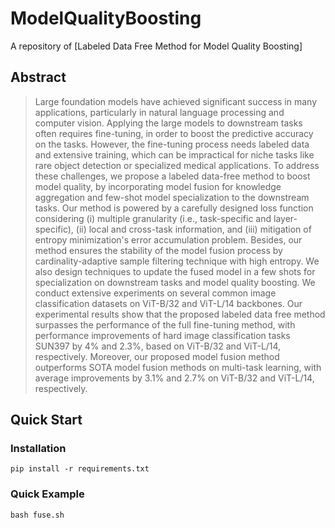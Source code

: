 # ModelQualityBoosting

A repository of [Labeled Data Free Method for Model Quality Boosting]


## Abstract
> Large foundation models have achieved significant success in many applications, particularly in natural language processing and computer vision. Applying the large models to downstream tasks often requires fine-tuning, in order to boost the predictive accuracy on the tasks. However, the fine-tuning process needs labeled data and extensive training, which can be impractical for niche tasks like rare object detection or specialized medical applications. To address these challenges, we propose a labeled data-free method to boost model quality, by incorporating model fusion for knowledge aggregation and few-shot model specialization to the downstream tasks. Our method is powered by a carefully designed loss function considering (i) multiple granularity (i.e., task-specific and layer-specific), (ii) local and cross-task information, and (iii) mitigation of entropy minimization's error accumulation problem. Besides, our method ensures the stability of the model fusion process by cardinality-adaptive sample filtering technique with high entropy. We also design techniques to update the fused model in a few shots for specialization on downstream tasks and model quality boosting. We conduct extensive experiments on several common image classification datasets on ViT-B/32 and ViT-L/14 backbones. Our experimental results show that the proposed labeled data free method surpasses the performance of the full fine-tuning method, with performance improvements of hard image classification tasks SUN397 by 4\% and 2.3\%, based on ViT-B/32 and ViT-L/14, respectively. Moreover, our proposed model fusion method outperforms SOTA model fusion methods on multi-task learning, with average improvements by 3.1\% and 2.7\% on ViT-B/32 and ViT-L/14, respectively.


## Quick Start

### Installation
```
pip install -r requirements.txt
```

### Quick Example
```
bash fuse.sh
```
